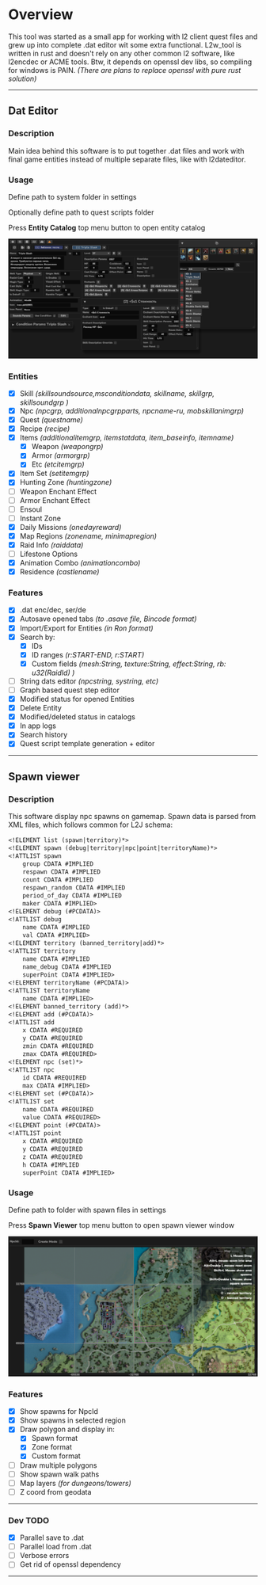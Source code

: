 # Overview
This tool was started as a small app for working with l2 client quest files and grew up into complete .dat editor wit some extra functional.
L2w_tool is written in rust and doesn't rely on any other common l2 software, like l2encdec or ACME tools.
Btw, it depends on openssl dev libs, so compiling for windows is PAIN. _(There are plans to replace openssl with pure rust solution)_
___
## Dat Editor
### Description
Main idea behind this software is to put together .dat files and work with final game entities instead of multiple separate files, like with l2dateditor.
### Usage
Define path to system folder in settings

Optionally define path to quest scripts folder

Press __Entity Catalog__ top menu button to open entity catalog

![img.png](files/readme_edt.png)
### Entities
- [x] Skill _(skillsoundsource,msconditiondata, skillname, skillgrp, skillsoundgrp )_
- [x] Npc _(npcgrp, additionalnpcgrpparts, npcname-ru, mobskillanimgrp)_
- [x] Quest _(questname)_
- [x] Recipe _(recipe)_
- [x] Items _(additionalitemgrp, itemstatdata, item_baseinfo, itemname)_
    - [x] Weapon _(weapongrp)_
    - [x] Armor _(armorgrp)_
    - [x] Etc _(etcitemgrp)_
- [x] Item Set _(setitemgrp)_
- [x] Hunting Zone _(huntingzone)_
- [ ] Weapon Enchant Effect
- [ ] Armor Enchant Effect
- [ ] Ensoul
- [ ] Instant Zone
- [x] Daily Missions _(onedayreward)_
- [x] Map Regions _(zonename, minimapregion)_
- [x] Raid Info _(raiddata)_
- [ ] Lifestone Options
- [x] Animation Combo _(animationcombo)_
- [x] Residence _(castlename)_
### Features
- [x] .dat enc/dec, ser/de
- [x] Autosave opened tabs _(to .asave file, Bincode format)_
- [x] Import/Export for Entities _(in Ron format)_
- [x] Search by:
    - [x] IDs
    - [x] ID ranges _(r:START-END, r:START)_
    - [x] Custom fields _(mesh:String, texture:String, effect:String, rb: u32(RaidId) )_
- [ ] String dats editor _(npcstring, systring, etc)_
- [ ] Graph based quest step editor
- [x] Modified status for opened Entities
- [x] Delete Entity
- [x] Modified/deleted status in catalogs
- [x] In app logs 
- [x] Search history
- [x] Quest script template generation + editor
___
## Spawn viewer
### Description
This software display npc spawns on gamemap. Spawn data is parsed from XML files, which follows common for L2J schema:
```
<!ELEMENT list (spawn|territory)*>
<!ELEMENT spawn (debug|territory|npc|point|territoryName)*>
<!ATTLIST spawn
	group CDATA #IMPLIED
	respawn CDATA #IMPLIED
	count CDATA #IMPLIED
	respawn_random CDATA #IMPLIED
	period_of_day CDATA #IMPLIED
	maker CDATA #IMPLIED>
<!ELEMENT debug (#PCDATA)>
<!ATTLIST debug
	name CDATA #IMPLIED
	val CDATA #IMPLIED>
<!ELEMENT territory (banned_territory|add)*>
<!ATTLIST territory
	name CDATA #IMPLIED
	name_debug CDATA #IMPLIED
	superPoint CDATA #IMPLIED>
<!ELEMENT territoryName (#PCDATA)>
<!ATTLIST territoryName
	name CDATA #IMPLIED>
<!ELEMENT banned_territory (add)*>
<!ELEMENT add (#PCDATA)>
<!ATTLIST add
	x CDATA #REQUIRED
	y CDATA #REQUIRED
	zmin CDATA #REQUIRED
	zmax CDATA #REQUIRED>
<!ELEMENT npc (set)*>
<!ATTLIST npc
	id CDATA #REQUIRED
	max CDATA #IMPLIED>
<!ELEMENT set (#PCDATA)>
<!ATTLIST set
	name CDATA #REQUIRED
	value CDATA #REQUIRED>
<!ELEMENT point (#PCDATA)>
<!ATTLIST point
	x CDATA #REQUIRED
	y CDATA #REQUIRED
	z CDATA #REQUIRED
	h CDATA #IMPLIED
	superPoint CDATA #IMPLIED>
 ```
### Usage
Define path to folder with spawn files in settings

Press __Spawn Viewer__ top menu button to open spawn viewer window

![img.png](files/readme_spw.png)
### Features
- [x] Show spawns for NpcId
- [x] Show spawns in selected region
- [x] Draw polygon and display in:
  - [x] Spawn format
  - [x] Zone format
  - [x] Custom format
- [ ] Draw multiple polygons
- [ ] Show spawn walk paths
- [ ] Map layers _(for dungeons/towers)_
- [ ] Z coord from geodata
___
### Dev TODO
- [x] Parallel save to .dat
- [ ] Parallel load from .dat
- [ ] Verbose errors
- [ ] Get rid of openssl dependency
---
